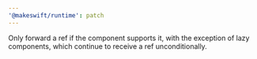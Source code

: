 ```yaml
---
'@makeswift/runtime': patch
---
```


Only forward a ref if the component supports it, with the exception of lazy components, which continue to receive a ref unconditionally.
